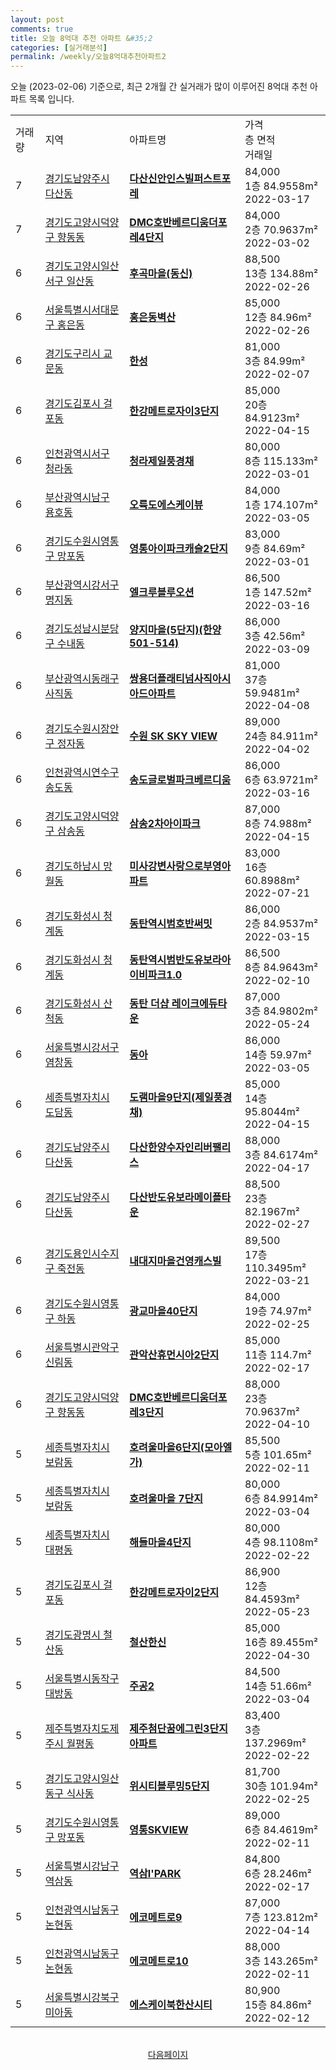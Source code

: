 ```yaml
---
layout: post
comments: true
title: 오늘 8억대 추천 아파트 &#35;2
categories: [실거래분석]
permalink: /weekly/오늘8억대추천아파트2
---
```


오늘 (2023-02-06) 기준으로, 최근 2개월 간 실거래가 많이 이루어진 8억대 추천 아파트 목록 입니다.

<table class="sortable">
  <tr>
    <td>거래량</td>
    <td>지역</td>
    <td>아파트명</td>
    <td>가격<br>층 면적<br>거래일</td>
  </tr>

  <tr class="item">
    <td>7</td>
    <td><a href="/apt/경기도남양주시다산동">경기도남양주시 다산동</a></td>
    <td style="font-weight: bold;"><a href="/apt/경기도남양주시다산동다산신안인스빌퍼스트포레">다산신안인스빌퍼스트포레</a></td>
    <td>84,000<br>1층  84.9558m²<br>2022-03-17</td>
  </tr>

  <tr class="item">
    <td>7</td>
    <td><a href="/apt/경기도고양시덕양구향동동">경기도고양시덕양구 향동동</a></td>
    <td style="font-weight: bold;"><a href="/apt/경기도고양시덕양구향동동DMC호반베르디움더포레4단지">DMC호반베르디움더포레4단지</a></td>
    <td>84,000<br>2층  70.9637m²<br>2022-03-02</td>
  </tr>

  <tr class="item">
    <td>6</td>
    <td><a href="/apt/경기도고양시일산서구일산동">경기도고양시일산서구 일산동</a></td>
    <td style="font-weight: bold;"><a href="/apt/경기도고양시일산서구일산동후곡마을(동신)">후곡마을(동신)</a></td>
    <td>88,500<br>13층  134.88m²<br>2022-02-26</td>
  </tr>

  <tr class="item">
    <td>6</td>
    <td><a href="/apt/서울특별시서대문구홍은동">서울특별시서대문구 홍은동</a></td>
    <td style="font-weight: bold;"><a href="/apt/서울특별시서대문구홍은동홍은동벽산">홍은동벽산</a></td>
    <td>85,000<br>12층  84.96m²<br>2022-02-26</td>
  </tr>

  <tr class="item">
    <td>6</td>
    <td><a href="/apt/경기도구리시교문동">경기도구리시 교문동</a></td>
    <td style="font-weight: bold;"><a href="/apt/경기도구리시교문동한성">한성</a></td>
    <td>81,000<br>3층  84.99m²<br>2022-02-07</td>
  </tr>

  <tr class="item">
    <td>6</td>
    <td><a href="/apt/경기도김포시걸포동">경기도김포시 걸포동</a></td>
    <td style="font-weight: bold;"><a href="/apt/경기도김포시걸포동한강메트로자이3단지">한강메트로자이3단지</a></td>
    <td>85,000<br>20층  84.9123m²<br>2022-04-15</td>
  </tr>

  <tr class="item">
    <td>6</td>
    <td><a href="/apt/인천광역시서구청라동">인천광역시서구 청라동</a></td>
    <td style="font-weight: bold;"><a href="/apt/인천광역시서구청라동청라제일풍경채">청라제일풍경채</a></td>
    <td>80,000<br>8층  115.133m²<br>2022-03-01</td>
  </tr>

  <tr class="item">
    <td>6</td>
    <td><a href="/apt/부산광역시남구용호동">부산광역시남구 용호동</a></td>
    <td style="font-weight: bold;"><a href="/apt/부산광역시남구용호동오륙도에스케이뷰">오륙도에스케이뷰</a></td>
    <td>84,000<br>1층  174.107m²<br>2022-03-05</td>
  </tr>

  <tr class="item">
    <td>6</td>
    <td><a href="/apt/경기도수원시영통구망포동">경기도수원시영통구 망포동</a></td>
    <td style="font-weight: bold;"><a href="/apt/경기도수원시영통구망포동영통아이파크캐슬2단지">영통아이파크캐슬2단지</a></td>
    <td>83,000<br>9층  84.69m²<br>2022-03-01</td>
  </tr>

  <tr class="item">
    <td>6</td>
    <td><a href="/apt/부산광역시강서구명지동">부산광역시강서구 명지동</a></td>
    <td style="font-weight: bold;"><a href="/apt/부산광역시강서구명지동엘크루블루오션">엘크루블루오션</a></td>
    <td>86,500<br>1층  147.52m²<br>2022-03-16</td>
  </tr>

  <tr class="item">
    <td>6</td>
    <td><a href="/apt/경기도성남시분당구수내동">경기도성남시분당구 수내동</a></td>
    <td style="font-weight: bold;"><a href="/apt/경기도성남시분당구수내동양지마을(5단지)(한양501-514)">양지마을(5단지)(한양501-514)</a></td>
    <td>86,000<br>3층  42.56m²<br>2022-03-09</td>
  </tr>

  <tr class="item">
    <td>6</td>
    <td><a href="/apt/부산광역시동래구사직동">부산광역시동래구 사직동</a></td>
    <td style="font-weight: bold;"><a href="/apt/부산광역시동래구사직동쌍용더플래티넘사직아시아드아파트">쌍용더플래티넘사직아시아드아파트</a></td>
    <td>81,000<br>37층  59.9481m²<br>2022-04-08</td>
  </tr>

  <tr class="item">
    <td>6</td>
    <td><a href="/apt/경기도수원시장안구정자동">경기도수원시장안구 정자동</a></td>
    <td style="font-weight: bold;"><a href="/apt/경기도수원시장안구정자동수원SKSKYVIEW">수원 SK SKY VIEW</a></td>
    <td>89,000<br>24층  84.911m²<br>2022-04-02</td>
  </tr>

  <tr class="item">
    <td>6</td>
    <td><a href="/apt/인천광역시연수구송도동">인천광역시연수구 송도동</a></td>
    <td style="font-weight: bold;"><a href="/apt/인천광역시연수구송도동송도글로벌파크베르디움">송도글로벌파크베르디움</a></td>
    <td>86,000<br>6층  63.9721m²<br>2022-03-16</td>
  </tr>

  <tr class="item">
    <td>6</td>
    <td><a href="/apt/경기도고양시덕양구삼송동">경기도고양시덕양구 삼송동</a></td>
    <td style="font-weight: bold;"><a href="/apt/경기도고양시덕양구삼송동삼송2차아이파크">삼송2차아이파크</a></td>
    <td>87,000<br>8층  74.988m²<br>2022-04-15</td>
  </tr>

  <tr class="item">
    <td>6</td>
    <td><a href="/apt/경기도하남시망월동">경기도하남시 망월동</a></td>
    <td style="font-weight: bold;"><a href="/apt/경기도하남시망월동미사강변사랑으로부영아파트">미사강변사랑으로부영아파트</a></td>
    <td>83,000<br>16층  60.8988m²<br>2022-07-21</td>
  </tr>

  <tr class="item">
    <td>6</td>
    <td><a href="/apt/경기도화성시청계동">경기도화성시 청계동</a></td>
    <td style="font-weight: bold;"><a href="/apt/경기도화성시청계동동탄역시범호반써밋">동탄역시범호반써밋</a></td>
    <td>86,000<br>2층  84.9537m²<br>2022-03-15</td>
  </tr>

  <tr class="item">
    <td>6</td>
    <td><a href="/apt/경기도화성시청계동">경기도화성시 청계동</a></td>
    <td style="font-weight: bold;"><a href="/apt/경기도화성시청계동동탄역시범반도유보라아이비파크1.0">동탄역시범반도유보라아이비파크1.0</a></td>
    <td>86,500<br>8층  84.9643m²<br>2022-02-10</td>
  </tr>

  <tr class="item">
    <td>6</td>
    <td><a href="/apt/경기도화성시산척동">경기도화성시 산척동</a></td>
    <td style="font-weight: bold;"><a href="/apt/경기도화성시산척동동탄더샵레이크에듀타운">동탄 더샵 레이크에듀타운</a></td>
    <td>87,000<br>3층  84.9802m²<br>2022-05-24</td>
  </tr>

  <tr class="item">
    <td>6</td>
    <td><a href="/apt/서울특별시강서구염창동">서울특별시강서구 염창동</a></td>
    <td style="font-weight: bold;"><a href="/apt/서울특별시강서구염창동동아">동아</a></td>
    <td>86,000<br>14층  59.97m²<br>2022-03-05</td>
  </tr>

  <tr class="item">
    <td>6</td>
    <td><a href="/apt/세종특별자치시도담동">세종특별자치시 도담동</a></td>
    <td style="font-weight: bold;"><a href="/apt/세종특별자치시도담동도램마을9단지(제일풍경채)">도램마을9단지(제일풍경채)</a></td>
    <td>85,000<br>14층  95.8044m²<br>2022-04-15</td>
  </tr>

  <tr class="item">
    <td>6</td>
    <td><a href="/apt/경기도남양주시다산동">경기도남양주시 다산동</a></td>
    <td style="font-weight: bold;"><a href="/apt/경기도남양주시다산동다산한양수자인리버팰리스">다산한양수자인리버팰리스</a></td>
    <td>88,000<br>3층  84.6174m²<br>2022-04-17</td>
  </tr>

  <tr class="item">
    <td>6</td>
    <td><a href="/apt/경기도남양주시다산동">경기도남양주시 다산동</a></td>
    <td style="font-weight: bold;"><a href="/apt/경기도남양주시다산동다산반도유보라메이플타운">다산반도유보라메이플타운</a></td>
    <td>88,500<br>23층  82.1967m²<br>2022-02-27</td>
  </tr>

  <tr class="item">
    <td>6</td>
    <td><a href="/apt/경기도용인시수지구죽전동">경기도용인시수지구 죽전동</a></td>
    <td style="font-weight: bold;"><a href="/apt/경기도용인시수지구죽전동내대지마을건영캐스빌">내대지마을건영캐스빌</a></td>
    <td>89,500<br>17층  110.3495m²<br>2022-03-21</td>
  </tr>

  <tr class="item">
    <td>6</td>
    <td><a href="/apt/경기도수원시영통구하동">경기도수원시영통구 하동</a></td>
    <td style="font-weight: bold;"><a href="/apt/경기도수원시영통구하동광교마을40단지">광교마을40단지</a></td>
    <td>84,000<br>19층  74.97m²<br>2022-02-25</td>
  </tr>

  <tr class="item">
    <td>6</td>
    <td><a href="/apt/서울특별시관악구신림동">서울특별시관악구 신림동</a></td>
    <td style="font-weight: bold;"><a href="/apt/서울특별시관악구신림동관악산휴먼시아2단지">관악산휴먼시아2단지</a></td>
    <td>85,000<br>11층  114.7m²<br>2022-02-17</td>
  </tr>

  <tr class="item">
    <td>6</td>
    <td><a href="/apt/경기도고양시덕양구향동동">경기도고양시덕양구 향동동</a></td>
    <td style="font-weight: bold;"><a href="/apt/경기도고양시덕양구향동동DMC호반베르디움더포레3단지">DMC호반베르디움더포레3단지</a></td>
    <td>88,000<br>23층  70.9637m²<br>2022-04-10</td>
  </tr>

  <tr class="item">
    <td>5</td>
    <td><a href="/apt/세종특별자치시보람동">세종특별자치시 보람동</a></td>
    <td style="font-weight: bold;"><a href="/apt/세종특별자치시보람동호려울마을6단지(모아엘가)">호려울마을6단지(모아엘가)</a></td>
    <td>85,500<br>5층  101.65m²<br>2022-02-11</td>
  </tr>

  <tr class="item">
    <td>5</td>
    <td><a href="/apt/세종특별자치시보람동">세종특별자치시 보람동</a></td>
    <td style="font-weight: bold;"><a href="/apt/세종특별자치시보람동호려울마을7단지">호려울마을 7단지</a></td>
    <td>80,000<br>6층  84.9914m²<br>2022-03-04</td>
  </tr>

  <tr class="item">
    <td>5</td>
    <td><a href="/apt/세종특별자치시대평동">세종특별자치시 대평동</a></td>
    <td style="font-weight: bold;"><a href="/apt/세종특별자치시대평동해들마을4단지">해들마을4단지</a></td>
    <td>80,000<br>4층  98.1108m²<br>2022-02-22</td>
  </tr>

  <tr class="item">
    <td>5</td>
    <td><a href="/apt/경기도김포시걸포동">경기도김포시 걸포동</a></td>
    <td style="font-weight: bold;"><a href="/apt/경기도김포시걸포동한강메트로자이2단지">한강메트로자이2단지</a></td>
    <td>86,900<br>12층  84.4593m²<br>2022-05-23</td>
  </tr>

  <tr class="item">
    <td>5</td>
    <td><a href="/apt/경기도광명시철산동">경기도광명시 철산동</a></td>
    <td style="font-weight: bold;"><a href="/apt/경기도광명시철산동철산한신">철산한신</a></td>
    <td>85,000<br>16층  89.455m²<br>2022-04-30</td>
  </tr>

  <tr class="item">
    <td>5</td>
    <td><a href="/apt/서울특별시동작구대방동">서울특별시동작구 대방동</a></td>
    <td style="font-weight: bold;"><a href="/apt/서울특별시동작구대방동주공2">주공2</a></td>
    <td>84,500<br>14층  51.66m²<br>2022-03-04</td>
  </tr>

  <tr class="item">
    <td>5</td>
    <td><a href="/apt/제주특별자치도제주시월평동">제주특별자치도제주시 월평동</a></td>
    <td style="font-weight: bold;"><a href="/apt/제주특별자치도제주시월평동제주첨단꿈에그린3단지아파트">제주첨단꿈에그린3단지아파트</a></td>
    <td>83,400<br>3층  137.2969m²<br>2022-02-22</td>
  </tr>

  <tr class="item">
    <td>5</td>
    <td><a href="/apt/경기도고양시일산동구식사동">경기도고양시일산동구 식사동</a></td>
    <td style="font-weight: bold;"><a href="/apt/경기도고양시일산동구식사동위시티블루밍5단지">위시티블루밍5단지</a></td>
    <td>81,700<br>30층  101.94m²<br>2022-02-25</td>
  </tr>

  <tr class="item">
    <td>5</td>
    <td><a href="/apt/경기도수원시영통구망포동">경기도수원시영통구 망포동</a></td>
    <td style="font-weight: bold;"><a href="/apt/경기도수원시영통구망포동영통SKVIEW">영통SKVIEW</a></td>
    <td>89,000<br>6층  84.4619m²<br>2022-02-11</td>
  </tr>

  <tr class="item">
    <td>5</td>
    <td><a href="/apt/서울특별시강남구역삼동">서울특별시강남구 역삼동</a></td>
    <td style="font-weight: bold;"><a href="/apt/서울특별시강남구역삼동역삼I'PARK">역삼I'PARK</a></td>
    <td>84,800<br>6층  28.246m²<br>2022-02-17</td>
  </tr>

  <tr class="item">
    <td>5</td>
    <td><a href="/apt/인천광역시남동구논현동">인천광역시남동구 논현동</a></td>
    <td style="font-weight: bold;"><a href="/apt/인천광역시남동구논현동에코메트로9">에코메트로9</a></td>
    <td>87,000<br>7층  123.812m²<br>2022-04-14</td>
  </tr>

  <tr class="item">
    <td>5</td>
    <td><a href="/apt/인천광역시남동구논현동">인천광역시남동구 논현동</a></td>
    <td style="font-weight: bold;"><a href="/apt/인천광역시남동구논현동에코메트로10">에코메트로10</a></td>
    <td>88,000<br>3층  143.265m²<br>2022-02-11</td>
  </tr>

  <tr class="item">
    <td>5</td>
    <td><a href="/apt/서울특별시강북구미아동">서울특별시강북구 미아동</a></td>
    <td style="font-weight: bold;"><a href="/apt/서울특별시강북구미아동에스케이북한산시티">에스케이북한산시티</a></td>
    <td>80,900<br>15층  84.86m²<br>2022-02-12</td>
  </tr>

  <tr>
      <script async src="https://pagead2.googlesyndication.com/pagead/js/adsbygoogle.js?client=ca-pub-3485438051770037"
          crossorigin="anonymous"></script>
      <ins class="adsbygoogle"
          style="display:block"
          data-ad-format="fluid"
          data-ad-layout-key="-fb+5w+4e-db+86"
          data-ad-client="ca-pub-3485438051770037"
          data-ad-slot="1827090281"></ins>
      <script>
          (adsbygoogle = window.adsbygoogle || []).push({});
      </script>
  </tr>
    
</table>

<br>
<center><a href="/weekly/오늘8억대추천아파트3">다음페이지</a></center>
<br><br>
